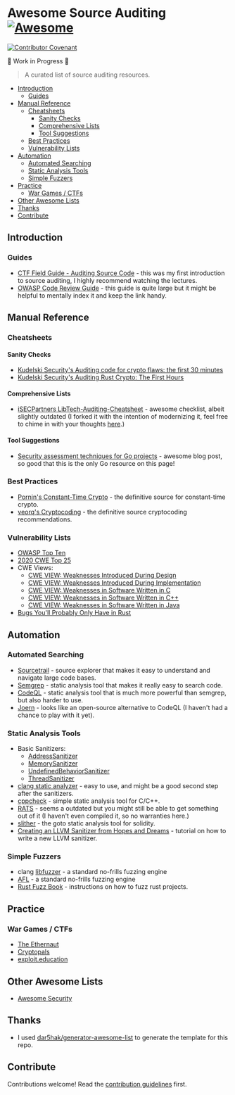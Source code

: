 # Awesome Source Auditing [![Awesome](https://awesome.re/badge.svg)](https://awesome.re)

[![Contributor Covenant](https://img.shields.io/badge/Contributor%20Covenant-v2.0%20adopted-ff69b4.svg)](code_of_conduct.md)

🚧 Work in Progress 🚧

> A curated list of source auditing resources.

- [Introduction](#introduction)
  - [Guides](#guides)
- [Manual Reference](#manual-reference)
  - [Cheatsheets](#cheatsheets)
    - [Sanity Checks](#sanity-checks)
    - [Comprehensive Lists](#comprehensive-lists)
    - [Tool Suggestions](#tool-suggestions)
  - [Best Practices](#best-practices)
  - [Vulnerability Lists](#vulnerability-lists)
- [Automation](#automation)
  - [Automated Searching](#automated-searching)
  - [Static Analysis Tools](#static-analysis-tools)
  - [Simple Fuzzers](#simple-fuzzers)
- [Practice](#practice)
  - [War Games / CTFs](#war-games--ctfs)
- [Other Awesome Lists](#other-awesome-lists)
- [Thanks](#thanks)
- [Contribute](#contribute)

## Introduction

### Guides

- [CTF Field Guide - Auditing Source Code](https://trailofbits.github.io/ctf/vulnerabilities/source.html) - this was my first introduction to source auditing, I highly recommend watching the lectures.
- [OWASP Code Review Guide](https://owasp.org/www-project-code-review-guide/) - this guide is quite large but it might be helpful to mentally index it and keep the link handy.

## Manual Reference

### Cheatsheets

#### Sanity Checks

- [Kudelski Security's Auditing code for crypto flaws: the first 30 minutes](https://research.kudelskisecurity.com/2017/04/24/auditing-code-for-crypto-flaws-the-first-30-minutes/)
- [Kudelski Security's Auditing Rust Crypto: The First Hours](https://research.kudelskisecurity.com/2019/02/07/auditing-rust-crypto-the-first-hours/)

#### Comprehensive Lists

- [iSECPartners LibTech-Auditing-Cheatsheet](https://github.com/iSECPartners/LibTech-Auditing-Cheatsheet) - awesome checklist, albeit slightly outdated (I forked it with the intention of modernizing it, feel free to chime in with your thoughts [here](https://github.com/sgmenda/LibTech-Auditing-Cheatsheet/issues).)

#### Tool Suggestions

- [Security assessment techniques for Go projects](https://blog.trailofbits.com/2019/11/07/attacking-go-vr-ttps/) - awesome blog post, so good that this is the only Go resource on this page!

### Best Practices

- [Pornin's Constant-Time Crypto](https://bearssl.org/constanttime.html) - the definitive source for constant-time crypto.
- [veorq's Cryptocoding](https://github.com/veorq/cryptocoding) - the definitive source cryptocoding recommendations.

### Vulnerability Lists

- [OWASP Top Ten](https://owasp.org/www-project-top-ten/)
- [2020 CWE Top 25](https://cwe.mitre.org/top25/archive/2020/2020_cwe_top25.html)
- CWE Views:
  - [CWE VIEW: Weaknesses Introduced During Design](https://cwe.mitre.org/data/definitions/701.html)
  - [CWE VIEW: Weaknesses Introduced During Implementation](https://cwe.mitre.org/data/definitions/702.html)
  - [CWE VIEW: Weaknesses in Software Written in C](https://cwe.mitre.org/data/definitions/658.html)
  - [CWE VIEW: Weaknesses in Software Written in C++](https://cwe.mitre.org/data/definitions/659.html)
  - [CWE VIEW: Weaknesses in Software Written in Java](https://cwe.mitre.org/data/definitions/660.html)
- [Bugs You'll Probably Only Have in Rust](https://gankra.github.io/blah/only-in-rust/)

## Automation

### Automated Searching

- [Sourcetrail](https://github.com/CoatiSoftware/Sourcetrail) - source explorer that makes it easy to understand and navigate large code bases.
- [Semgrep](https://github.com/returntocorp/semgrep) - static analysis tool that makes it really easy to search code.
- [CodeQL](https://securitylab.github.com/tools/codeql) - static analysis tool that is much more powerful than semgrep, but also harder to use.
- [Joern](https://github.com/ShiftLeftSecurity/joern) - looks like an open-source alternative to CodeQL (I haven't had a chance to play with it yet).

### Static Analysis Tools

- Basic Sanitizers:
  - [AddressSanitizer​](https://clang.llvm.org/docs/AddressSanitizer.html)
  - [MemorySanitizer](https://clang.llvm.org/docs/MemorySanitizer.html)
  - [UndefinedBehaviorSanitizer](https://clang.llvm.org/docs/UndefinedBehaviorSanitizer.html)
  - [ThreadSanitizer](https://clang.llvm.org/docs/ThreadSanitizer.html)
- [clang static analyzer](https://clang-analyzer.llvm.org/scan-build.html) - easy to use, and might be a good second step after the sanitizers.
- [cppcheck](https://github.com/danmar/cppcheck) - simple static analysis tool for C/C++.
- [RATS](https://github.com/andrew-d/rough-auditing-tool-for-security) - seems a outdated but you might still be able to get something out of it (I haven't even compiled it, so no warranties here.)
- [slither](https://github.com/crytic/slither) - the goto static analysis tool for solidity.
- [Creating an LLVM Sanitizer from Hopes and Dreams](https://blog.trailofbits.com/2019/06/25/creating-an-llvm-sanitizer-from-hopes-and-dreams/) - tutorial on how to write a new LLVM sanitizer.

### Simple Fuzzers

- clang [libfuzzer](https://llvm.org/docs/LibFuzzer.html) - a standard no-frills fuzzing engine
- [AFL](https://github.com/google/AFL) - a standard no-frills fuzzing engine
- [Rust Fuzz Book](https://rust-fuzz.github.io/book/introduction.html) - instructions on how to fuzz rust projects.

## Practice

### War Games / CTFs

- [The Ethernaut](https://ethernaut.openzeppelin.com/)
- [Cryptopals](https://cryptopals.com/)
- [exploit.education](https://exploit.education/)

## Other Awesome Lists

- [Awesome Security](https://github.com/sbilly/awesome-security/)

## Thanks

- I used [dar5hak/generator-awesome-list](https://github.com/dar5hak/generator-awesome-list) to generate the template for this repo.

## Contribute

Contributions welcome! Read the [contribution guidelines](contributing.md) first.
